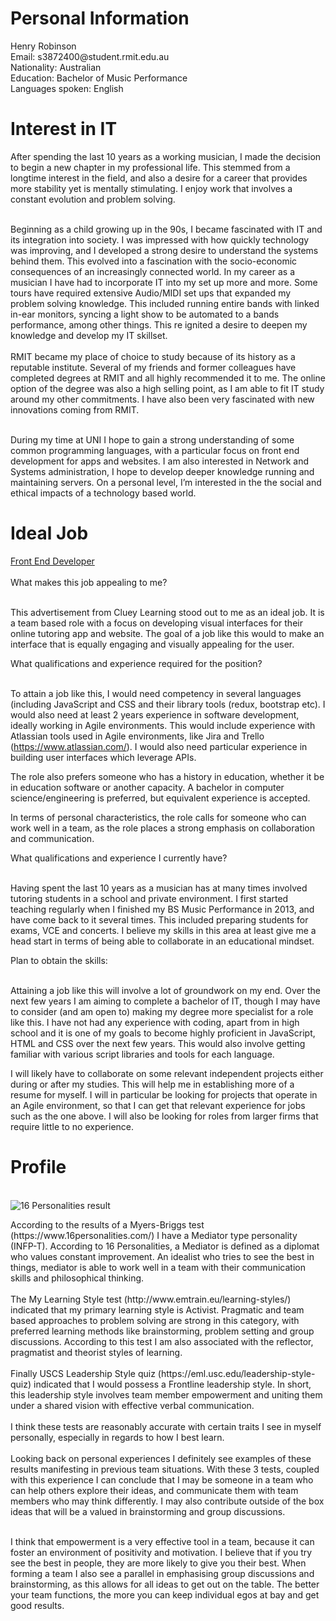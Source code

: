 
<html>
<head>
<title>Henry Robinson</title>
</head>
<body>



<h1>Personal Information</h1>
Henry Robinson  <br> 
Email: s3872400@student.rmit.edu.au <br>
Nationality: Australian <br>
Education: Bachelor of Music Performance <br>
Languages spoken: English  <br>
<h1>Interest in IT</h1>
<p>After spending the last 10 years as a working musician, I made the decision to begin a new chapter in my professional life. This stemmed from a longtime interest in the field, and also a desire for a career that provides more stability yet is mentally stimulating. I enjoy work that involves a constant evolution and problem solving.<br><br>

Beginning as a child growing up in the 90s, I became fascinated with IT and its integration into society. I was impressed with how quickly technology was improving, and I developed a strong desire to understand the systems behind them. This evolved into a fascination with  the socio-economic consequences of an increasingly connected world. In my career as a musician I have had to incorporate IT into my set up more and more. Some tours have required extensive Audio/MIDI set ups that expanded my problem solving knowledge. This included running entire bands with linked in-ear monitors, syncing a light show to be automated to a bands performance, among other things. This re ignited a desire to deepen my knowledge and develop my IT skillset.<br><br>
RMIT became my place of choice to study because of its history as a reputable institute. Several of my friends and former colleagues have completed degrees at RMIT and all highly recommended it to me. The online option of the degree was also a high selling point, as I am able to fit IT study around my other commitments. I have also been very fascinated with new innovations coming from RMIT.<br><br>

During my time at UNI I hope to gain a strong understanding of some common programming languages, with a particular focus on front end development for apps and websites. I am also interested in Network and Systems administration, I hope to develop deeper knowledge running and maintaining servers. On a personal level, I’m interested in the the social and ethical impacts of a technology based world. </p>
<h1>Ideal Job</h1>
<a href="https://www.seek.com.au/job/50560719?type=standout#searchRequestToken=a5b70448-191b-4c72-8556-594bd8955429
">Front End Developer</a><br><br>
What makes this job appealing to me? <br><br>

This advertisement from Cluey Learning stood out to me as an ideal job. It is a team based role with a focus on developing visual interfaces for their online tutoring app and website. The goal of a job like this would to make an interface that is equally engaging and visually appealing for the user. 

What qualifications and experience required for the position?<br><br>

To attain a job like this, I would need competency in several languages (including JavaScript and CSS and their library tools (redux, bootstrap etc). I would also need at least 2 years experience in software development, ideally working in Agile environments. This would include experience with Atlassian tools used in Agile environments, like Jira and Trello (https://www.atlassian.com/). I would also need particular experience in building user interfaces which leverage APIs. 

The role also prefers someone who has a history in education, whether it be in education software or another capacity. A bachelor in computer science/engineering is preferred, but equivalent experience is accepted. 

In terms of personal characteristics, the role calls for someone who can work well in a team, as the role places a strong emphasis on collaboration and communication. 


What qualifications and experience I currently have?<br><br>

Having spent the last 10 years as a musician has at many times involved tutoring students in a school and private environment. I first started teaching  regularly when I finished my BS Music Performance in 2013, and have come back to it several times. This included preparing students for exams, VCE and concerts. I believe my skills in this area at least give me a head start in terms of being able to collaborate in an educational mindset. 

Plan to obtain the skills:<br><br>

Attaining a job like this will involve a lot of groundwork on my end. Over the next few years I am aiming to complete a bachelor of IT, though I may have to consider (and am open to) making my degree more specialist for a role like this. I have not had any experience with coding, apart from in high school and it is one of my goals to become highly proficient in JavaScript, HTML and CSS over the next few years. This would also involve getting familiar with various script libraries and tools for each language. 

I will likely have to collaborate on some relevant independent projects either during or after my studies. This will help me in establishing more of a resume for myself. I will in particular be looking for projects that operate in an Agile environment, so that I can get that relevant experience for jobs such as the one above. I will also be looking for roles from larger firms that require little to no experience. 



</p>
<h1>Profile</h1><br>
<img src="https://drive.google.com/file/d/1GFR0zEi_IyepUBOuonLwTKNQ1SPSMVII/view?usp=sharing" alt="16 Personalities result">
<p>According to the results of a Myers-Briggs test (https://www.16personalities.com/) I have a Mediator type personality (INFP-T). According to 16 Personalities, a Mediator is defined as a diplomat who values constant improvement. An idealist who tries to see the best in things, mediator is able to work well in a team with their communication skills and philosophical thinking.
<br><br>
The My Learning Style test (http://www.emtrain.eu/learning-styles/) indicated that my primary learning style is Activist. Pragmatic and team based approaches to problem solving are strong in this category, with preferred learning methods like brainstorming, problem setting and group discussions. According to this test I am also associated with the reflector, pragmatist and theorist styles of learning. 
<br><br>
Finally USCS Leadership Style quiz (https://eml.usc.edu/leadership-style-quiz) indicated that I would possess a Frontline leadership style. In short, this leadership style involves team member empowerment and uniting them under a shared vision with effective verbal communication.
<br><br>
I think these tests are reasonably accurate with certain traits I see in myself personally, especially in regards to how I best learn.
<br><br>
Looking back on personal experiences I definitely see examples of these results manifesting in previous team situations. With these 3 tests, coupled with this experience I can conclude that I may be someone in a team who can help others explore their ideas, and communicate them with team members who may think differently. I may also contribute outside of the box ideas that will be a valued in brainstorming and group discussions. 
<br><br>

I think that empowerment is a very effective tool in a team, because it can foster an environment of positivity and motivation. I believe that if you try see the best in people, they are more likely to give you their best. When forming a team I also see a parallel in emphasising group discussions and brainstorming, as this allows for all ideas to get out on the table. The better your team functions, the more you can keep individual egos at bay and get good results. 



